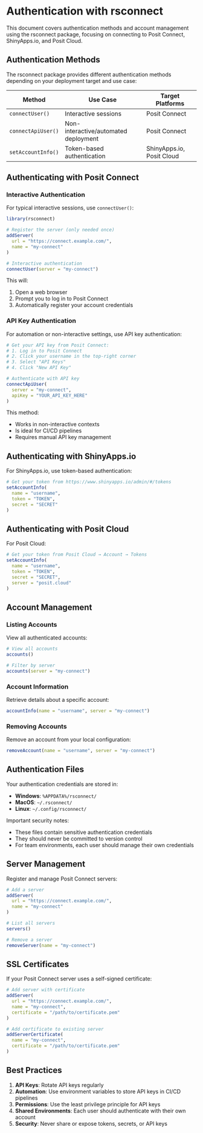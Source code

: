 # Authentication with rsconnect

This document covers authentication methods and account management using the rsconnect package, focusing on connecting to Posit Connect, ShinyApps.io, and Posit Cloud.

## Authentication Methods

The rsconnect package provides different authentication methods depending on your deployment target and use case:

| Method | Use Case | Target Platforms |
|--------|----------|-----------------|
| `connectUser()` | Interactive sessions | Posit Connect |
| `connectApiUser()` | Non-interactive/automated deployment | Posit Connect | 
| `setAccountInfo()` | Token-based authentication | ShinyApps.io, Posit Cloud |

## Authenticating with Posit Connect

### Interactive Authentication

For typical interactive sessions, use `connectUser()`:

```r
library(rsconnect)

# Register the server (only needed once)
addServer(
  url = "https://connect.example.com/", 
  name = "my-connect"
)

# Interactive authentication
connectUser(server = "my-connect")
```

This will:
1. Open a web browser
2. Prompt you to log in to Posit Connect
3. Automatically register your account credentials

### API Key Authentication

For automation or non-interactive settings, use API key authentication:

```r
# Get your API key from Posit Connect:
# 1. Log in to Posit Connect
# 2. Click your username in the top-right corner
# 3. Select "API Keys"
# 4. Click "New API Key"

# Authenticate with API key
connectApiUser(
  server = "my-connect",
  apiKey = "YOUR_API_KEY_HERE"
)
```

This method:
- Works in non-interactive contexts
- Is ideal for CI/CD pipelines
- Requires manual API key management

## Authenticating with ShinyApps.io

For ShinyApps.io, use token-based authentication:

```r
# Get your token from https://www.shinyapps.io/admin/#/tokens
setAccountInfo(
  name = "username",
  token = "TOKEN",
  secret = "SECRET"
)
```

## Authenticating with Posit Cloud

For Posit Cloud:

```r
# Get your token from Posit Cloud → Account → Tokens
setAccountInfo(
  name = "username", 
  token = "TOKEN", 
  secret = "SECRET",
  server = "posit.cloud"
)
```

## Account Management

### Listing Accounts

View all authenticated accounts:

```r
# View all accounts
accounts()

# Filter by server
accounts(server = "my-connect")
```

### Account Information

Retrieve details about a specific account:

```r
accountInfo(name = "username", server = "my-connect")
```

### Removing Accounts

Remove an account from your local configuration:

```r
removeAccount(name = "username", server = "my-connect")
```

## Authentication Files

Your authentication credentials are stored in:

- **Windows**: `%APPDATA%/rsconnect/`
- **MacOS**: `~/.rsconnect/`
- **Linux**: `~/.config/rsconnect/`

Important security notes:
- These files contain sensitive authentication credentials
- They should never be committed to version control
- For team environments, each user should manage their own credentials

## Server Management

Register and manage Posit Connect servers:

```r
# Add a server
addServer(
  url = "https://connect.example.com/",
  name = "my-connect"
)

# List all servers
servers()

# Remove a server
removeServer(name = "my-connect")
```

## SSL Certificates

If your Posit Connect server uses a self-signed certificate:

```r
# Add server with certificate
addServer(
  url = "https://connect.example.com/",
  name = "my-connect",
  certificate = "/path/to/certificate.pem"
)

# Add certificate to existing server
addServerCertificate(
  name = "my-connect",
  certificate = "/path/to/certificate.pem"
)
```

## Best Practices

1. **API Keys**: Rotate API keys regularly
2. **Automation**: Use environment variables to store API keys in CI/CD pipelines
3. **Permissions**: Use the least privilege principle for API keys
4. **Shared Environments**: Each user should authenticate with their own account
5. **Security**: Never share or expose tokens, secrets, or API keys